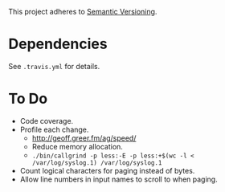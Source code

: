 This project adheres to [Semantic Versioning](http://semver.org).

# Dependencies #

See `.travis.yml` for details.

# To Do #

- Code coverage.
- Profile each change.
  - http://geoff.greer.fm/ag/speed/
  - Reduce memory allocation.
  - `./bin/callgrind -p less:-E -p less:+$(wc -l < /var/log/syslog.1) /var/log/syslog.1`
- Count logical characters for paging instead of bytes.
- Allow line numbers in input names to scroll to when paging.
